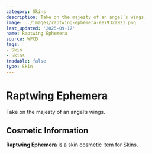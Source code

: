 ```yaml
---
category: Skins
description: Take on the majesty of an angel’s wings.
image: ../images/raptwing-ephemera-ee7932a921.png
last_updated: '2025-09-17'
name: Raptwing Ephemera
source: WFCD
tags:
- Skin
- Skins
tradable: false
type: Skin
---
```


# Raptwing Ephemera

Take on the majesty of an angel’s wings.

## Cosmetic Information

**Raptwing Ephemera** is a skin cosmetic item for Skins.

